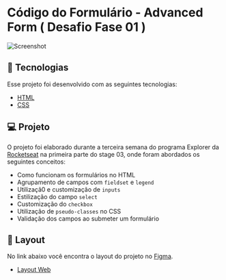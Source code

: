 # Código do Formulário - Advanced Form ( Desafio Fase 01 )

![Screenshot](https://user-images.githubusercontent.com/71847081/167295343-13ef0752-fe3d-4d53-a509-392733decb15.png)

## 🚀 Tecnologias

Esse projeto foi desenvolvido com as seguintes tecnologias:

- [HTML](https://developer.mozilla.org/pt-BR/docs/Web/HTML)
- [CSS](https://developer.mozilla.org/pt-BR/docs/Web/CSS)

## 💻 Projeto

O projeto foi elaborado durante a terceira semana do programa Explorer da [Rocketseat](https://www.rocketseat.com.br/) na primeira parte do stage 03, onde foram abordados os seguintes conceitos:

- Como funcionam os formulários no HTML
- Agrupamento de campos com `fieldset` e `legend`
- Utilizaçã0 e customização de `inputs`
- Estilização do campo `select`
- Customização do `checkbox`
- Utilização de `pseudo-classes` no CSS
- Validação dos campos ao submeter um formulário

## 🔖 Layout

No link abaixo você encontra o layout do projeto no [Figma](http://figma.com/).

- [Layout Web](https://www.figma.com/file/t25GL5Ay4rmHxhbukQNnUE/Stage-03---Formul%C3%A1rio-avan%C3%A7ado-(Copy)?node-id=10%3A17)